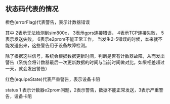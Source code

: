 ## 状态码代表的情况

橙色(errorFlag)代表警告，表示计数器错误

其中
2表示无法检测到sim800c，
3表示gprs连接错误，
4表示TCP连接失败，
5表示发送失败，
6表示e2prom不能正常工作，
当发生2-5错误的时候，本来就不能发送出来，这些警告用于设备故障检测。

除了根据这些信号，系统会根据数据更新时间，判断是否有计数器故障，从而发出警告（系统会将计数器最后一次更新数据的时间与当前时间做对比，如果相差超过一天，就会发出警告）

红色(equipeState)代表严重警告，表示设备卡阻

status 1 表示计数器e2prom问题，2表示警告，数据不能正常发送，3表示严重警告，设备卡阻
